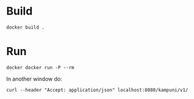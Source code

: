

# Build

```
docker build .
```

# Run

```
docker docker run -P --rm
```

In another window do:
```
curl --header "Accept: application/json" localhost:8080/kampuni/v1/
```

